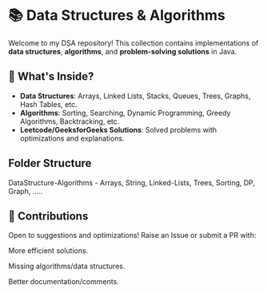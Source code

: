 # 📚 Data Structures & Algorithms

Welcome to my DSA repository! This collection contains implementations of **data structures**, **algorithms**, and **problem-solving solutions** in Java.  

## 🧠 What's Inside?  
- **Data Structures**: Arrays, Linked Lists, Stacks, Queues, Trees, Graphs, Hash Tables, etc.  
- **Algorithms**: Sorting, Searching, Dynamic Programming, Greedy Algorithms, Backtracking, etc.  
- **Leetcode/GeeksforGeeks Solutions**: Solved problems with optimizations and explanations. 

## Folder Structure
DataStructure-Algorithms - Arrays, String, Linked-Lists, Trees, Sorting, DP, Graph, .....

## 🤝 Contributions
Open to suggestions and optimizations! Raise an Issue or submit a PR with:

More efficient solutions.

Missing algorithms/data structures.

Better documentation/comments.

